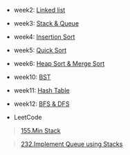 * week2:
[Linked list](https://github.com/tzuying0312/Learning-Code/tree/master/week2)
* week3:
[Stack & Queue](https://github.com/tzuying0312/Learning-Code/tree/master/week3)
* week4:
[Insertion Sort](https://github.com/tzuying0312/Learning-Code/tree/master/week4)
* week5:
[Quick Sort](https://github.com/tzuying0312/Learning-Code/tree/master/week5)
* week6:
[Heap Sort & Merge Sort](https://github.com/tzuying0312/Learning-Code/tree/master/week6%267)
* week10:
[BST](https://github.com/tzuying0312/Learning-Code/tree/master/week10)
* week11:
[Hash Table](https://github.com/tzuying0312/Learning-Code/tree/master/week11)
* week12:
[BFS & DFS](https://github.com/tzuying0312/Learning-Code/tree/master/week12%2613)

* LeetCode

>[155.Min Stack](https://github.com/tzuying0312/Learning-Code/blob/master/week3/155.min-stack(array).py) 

>[232.Implement Queue using Stacks ](https://github.com/tzuying0312/Learning-Code/blob/master/week3/232.implement-queue-using-stacks(array).py)
